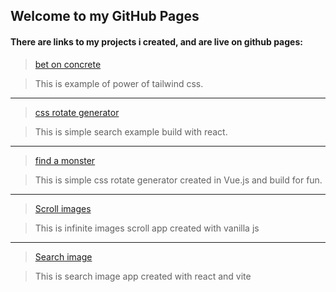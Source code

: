 ## Welcome to my GitHub Pages

#### There are links to my projects i created, and are live on github pages:

> [bet on concrete](https://patrycjusznowaczyk.github.io/bet_on_concrete/)

> This is example of power of tailwind css.

   ---
> [css rotate generator](https://patrycjusznowaczyk.github.io/vue_generate_rotate/)

> This is simple search example build with react. 
   
   ---
> [find a monster](https://patrycjusznowaczyk.github.io/react_find_your_monster/)

> This is simple css rotate generator created in Vue.js and build for fun.
   
   ---
> [Scroll images](https://patrycjusznowaczyk.github.io/unsplash-vanilla-js/)

> This is infinite images scroll app created with vanilla js

   ---
> [Search image](https://patrycjusznowaczyk.github.io/unsplash-react/)

> This is search image app created with react and vite
